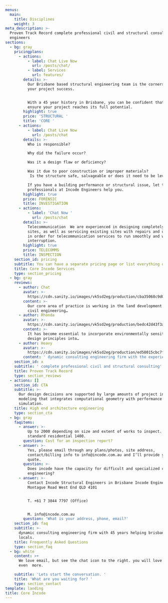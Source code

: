 ```yaml
---
menus:
  main:
    title: Disciplines
    weight: 3
meta_description: >-
  Proven Track Record complete professional civil and structural consulting
  engineers
sections:
  - bg: gray
    pricingplans:
      - actions:
          - label: Chat Live Now
            url: /posts/chat/
          - label: Services
            url: features/
        details: >-
          Our Brisbane based structural engineering team is the cornerstone of
          your project success.


          With a 45 year history in Brisbane, you can be confident that we will
          ensure your project reaches its full potential. 
        highlight: true
        price: 'STRUCTURAL '
        title: 'CORE '
      - actions:
          - label: Chat Live Now
            url: /posts/chat
        details: >-
          Who is responsible? 

          Why did the failure occur? 

          Was it a design flaw or deficiency? 

          Was it due to poor construction or improper materials?
           Is the structure safe, salvageable or does it need to be levelled?

          If you have a building performance or structural issue, let the
          professionals at Incode Engineers help you.
        highlight: true
        price: FORENSIC
        title: INVESTIGATION
      - actions:
          - label: 'Chat Now '
            url: /posts/chat
        details: >-
          Telecommunication  We are experienced in designing completely new
          sites, as well as servicing existing sites with repairs and upgrades
          in order for telecommunication services to run smoothly and without
          interruption. 
        highlight: true
        price: TELECOMMS
        title: INSPECTION
    section_id: pricing
    subtitle: You can have a separate pricing page or list everything on the home page.
    title: Core Incode Services
    type: section_pricing
  - bg: gray
    reviews:
      - author: Chat
        avatar: >-
          https://cdn.sanity.io/images/vk5sd2eg/production/cba35068c9d01d6c61dd8e187deee44292494ce5-400x300.gif
        content: >-
          Our core area of practice is working in the land development sector of
          civil engineering…
      - author: Rhonda
        avatar: >-
          https://cdn.sanity.io/images/vk5sd2eg/production/bedc42d43f3a9e8d515fb037263b703625f5068d-301x307.gif
        content: >-
          It has become essential to incorporate environmentally sensitive
          design principles into…
      - author: Heavy
        avatar: >-
          https://cdn.sanity.io/images/vk5sd2eg/production/ed58015cbc7fb886fbf8b200531854ea14baa593-330x370.gif
        content: ' dynamic consulting engineering firm with the experience and knowledge'
    section_id: x
    subtitle: ' complete professional civil and structural consulting'
    title: Proven Track Record
    type: section_reviews
  - actions: []
    section_id: CTA
    subtitle: >-
      Our design decisions are supported by large amounts of project information
      modeling that integrates computational geometry with performance
      simulation. 
    title: High end architecture engineering
    type: section_cta
  - bg: gray
    faqitems:
      - answer: >-
          Up to 2000 depending on size and extent of works to inspect. For
          standard residential 1400.
        question: Cost for an inspection report?
      - answer: >-
          Yes, please email through any plans/photos, site address,
          contact/billing info to info@incode.com.au and I’ll provide you with a
          quote.
        question: >-
          Does incode have the capacity for difficult and specialized civil
          engineering?
      - answer: >-
          Contact Incode Structural Engineers in Brisbane Incode Engineers 4/258
          Montague Road West End QLD 4101


          T. +61 7 3844 7797 (Office)


          M. info@incode.com.au
        question: 'What is your address, phone, email?'
    section_id: faq
    subtitle: >-
      dynamic consulting engineering firm with 45 years helping brisbane city
      locals. 
    title: Frequently Asked Questions
    type: section_faq
  - bg: white
    content: >+
      We love email, but see the chat icon to the right. you will love this
      even  more. 

    subtitle: 'Lets start the conversation. '
    title: 'What are you waiting for? '
    type: section_contact
template: landing
title: Core Incode
---
```

